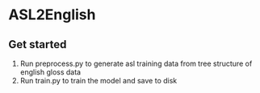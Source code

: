 # ASL2English

## Get started

1. Run preprocess.py to generate asl training data from tree structure of english gloss data
2. Run train.py to train the model and save to disk

